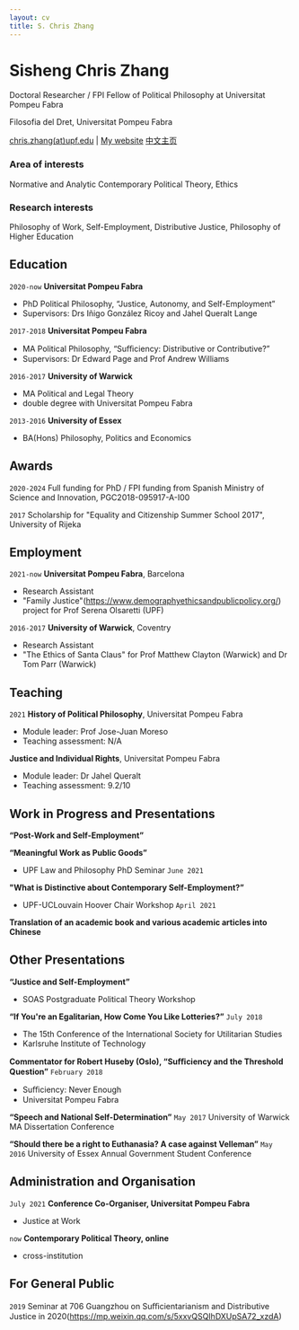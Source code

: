 ```yaml
---
layout: cv
title: S. Chris Zhang 
---
```

# Sisheng Chris Zhang

Doctoral Researcher / FPI Fellow of Political Philosophy at Universitat Pompeu Fabra

Filosofia del Dret, Universitat Pompeu Fabra

<div id="webaddress">
<a href="mailto:chris.zhangATupf.edug">chris.zhang(at)upf.edu</a>
| <a href="http://czhang.uk">My website</a>
  <a href="http://sishengzhang.com">中文主页</a> 
</div>


<!--
## Currently

Standing on the shoulders of giants
-->

### Area of interests 

Normative and Analytic Contemporary Political Theory, Ethics

### Research interests

Philosophy of Work, Self-Employment, Distributive Justice, Philosophy of Higher Education

## Education

`2020-now`
__Universitat Pompeu Fabra__

- PhD Political Philosophy, “Justice, Autonomy, and Self-Employment”
- Supervisors: Drs Iñigo González Ricoy and Jahel Queralt Lange

`2017-2018`
__Universitat Pompeu Fabra__

- MA Political Philosophy, “Suﬃciency: Distributive or Contributive?”
- Supervisors: Dr Edward Page and Prof Andrew Williams

`2016-2017`
__University of Warwick__

- MA Political and Legal Theory
- double degree with Universitat Pompeu Fabra

`2013-2016`
__University of Essex__

- BA(Hons) Philosophy, Politics and Economics


## Awards

`2020-2024`
Full funding for PhD / FPI funding from Spanish Ministry of Science and Innovation, PGC2018-095917-A-I00

`2017`
Scholarship for "Equality and Citizenship Summer School 2017", University of Rijeka 

<!--
## Publications

 A list is also available [online](http://scholar.google.co.uk/citations?user=LTOTl0YAAAAJ)

### Journals

`1669`
Newton Sir I, De analysi per æquationes numero terminorum infinitas. 

`1669`
Lectiones opticæ.

etc. etc. etc.

### Patents

`2012`
Infinitesimal calculus for solutions to physics problems, [SMBC](http://www.techdirt.com/articles/20121011/09312820678/if-patents-had-been-around-time-newton.shtml) patent 001

-->

## Employment

`2021-now`
__Universitat Pompeu Fabra__, Barcelona

- Research Assistant
- "Family Justice"(https://www.demographyethicsandpublicpolicy.org/) project for Prof Serena Olsaretti (UPF)

`2016-2017`
__University of Warwick__, Coventry

- Research Assistant
- "The Ethics of Santa Claus" for Prof Matthew Clayton (Warwick) and Dr Tom Parr (Warwick)



## Teaching
`2021`
__History of Political Philosophy__, Universitat Pompeu Fabra
- Module leader: Prof Jose-Juan Moreso
- Teaching assessment: N/A

__Justice and Individual Rights__, Universitat Pompeu Fabra
- Module leader: Dr Jahel Queralt
- Teaching assessment: 9.2/10

## Work in Progress and Presentations
__“Post-Work and Self-Employment”__


__“Meaningful Work as Public Goods”__
- UPF Law and Philosophy PhD Seminar
`June 2021`


__"What is Distinctive about Contemporary Self-Employment?”__
- UPF-UCLouvain Hoover Chair Workshop
`April 2021`


__Translation of an academic book and various academic articles into Chinese__


## Other Presentations
__“Justice and Self-Employment”__
- SOAS Postgraduate Political Theory Workshop


__“If You're an Egalitarian, How Come You Like Lotteries?”__
`July 2018`
- The 15th Conference of the International Society for Utilitarian Studies
- Karlsruhe Institute of Technology

__Commentator for Robert Huseby (Oslo), “Suﬃciency and the Threshold Question”__
`February 2018`
- Suﬃciency: Never Enough
- Universitat Pompeu Fabra

__“Speech and National Self-Determination”__
`May 2017`
University of Warwick MA Dissertation Conference

__“Should there be a right to Euthanasia? A case against Velleman”__
`May 2016`
University of Essex Annual Government Student Conference

## Administration and Organisation
`July 2021`
__Conference Co-Organiser, Universitat Pompeu Fabra__
- Justice at Work

`now`
__Contemporary Political Theory, online__
- cross-institution


## For General Public
`2019`
Seminar at 706 Guangzhou on Suﬃcientarianism and Distributive Justice in 2020(https://mp.weixin.qq.com/s/5xxvQSQIhDXUpSA72_xzdA)


<!-- ### Footer

Last updated: Sunday, 30 January 2022 -->


